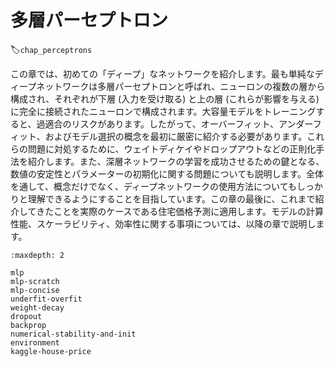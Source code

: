 # 多層パーセプトロン
:label:`chap_perceptrons`

この章では、初めての「ディープ」なネットワークを紹介します。最も単純なディープネットワークは多層パーセプトロンと呼ばれ、ニューロンの複数の層から構成され、それぞれが下層 (入力を受け取る) と上の層 (これらが影響を与える) に完全に接続されたニューロンで構成されます。大容量モデルをトレーニングすると、過適合のリスクがあります。したがって、オーバーフィット、アンダーフィット、およびモデル選択の概念を最初に厳密に紹介する必要があります。これらの問題に対処するために、ウェイトディケイやドロップアウトなどの正則化手法を紹介します。また、深層ネットワークの学習を成功させるための鍵となる、数値の安定性とパラメーターの初期化に関する問題についても説明します。全体を通して、概念だけでなく、ディープネットワークの使用方法についてもしっかりと理解できるようにすることを目指しています。この章の最後に、これまで紹介してきたことを実際のケースである住宅価格予測に適用します。モデルの計算性能、スケーラビリティ、効率性に関する事項については、以降の章で説明します。

```toc
:maxdepth: 2

mlp
mlp-scratch
mlp-concise
underfit-overfit
weight-decay
dropout
backprop
numerical-stability-and-init
environment
kaggle-house-price
```
